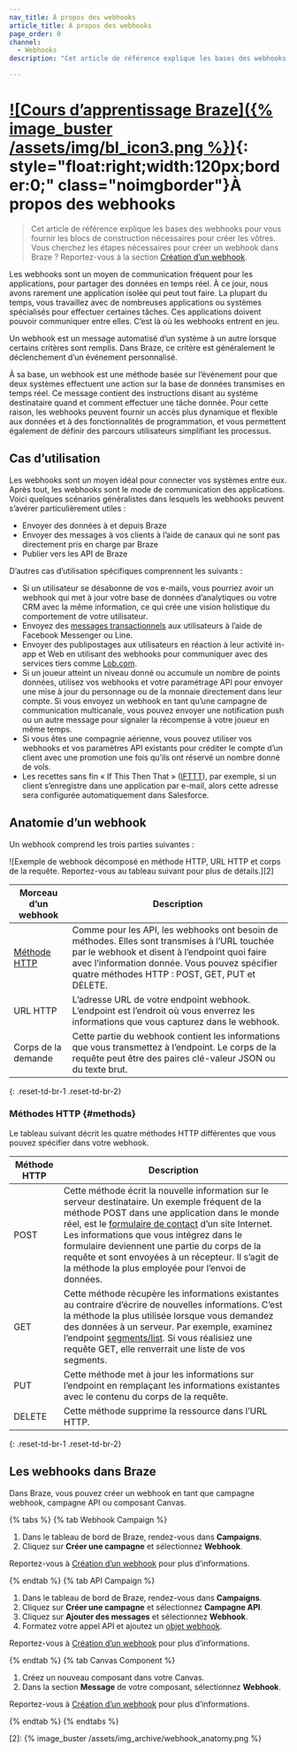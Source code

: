 ```yaml
---
nav_title: À propos des webhooks
article_title: À propos des webhooks
page_order: 0
channel:
  - Webhooks
description: "Cet article de référence explique les bases des webhooks."

---
```


# [![Cours d’apprentissage Braze]({% image_buster /assets/img/bl_icon3.png %})](https://learning.braze.com/understanding-webhooks){: style="float:right;width:120px;border:0;" class="noimgborder"}À propos des webhooks

> Cet article de référence explique les bases des webhooks pour vous fournir les blocs de construction nécessaires pour créer les vôtres. Vous cherchez les étapes nécessaires pour créer un webhook dans Braze ? Reportez-vous à la section [Création d’un webhook][1].

Les webhooks sont un moyen de communication fréquent pour les applications, pour partager des données en temps réel. À ce jour, nous avons rarement une application isolée qui peut tout faire. La plupart du temps, vous travaillez avec de nombreuses applications ou systèmes spécialisés pour effectuer certaines tâches. Ces applications doivent pouvoir communiquer entre elles. C’est là où les webhooks entrent en jeu.

Un webhook est un message automatisé d’un système à un autre lorsque certains critères sont remplis. Dans Braze, ce critère est généralement le déclenchement d’un événement personnalisé.

À sa base, un webhook est une méthode basée sur l’événement pour que deux systèmes effectuent une action sur la base de données transmises en temps réel. Ce message contient des instructions disant au système destinataire quand et comment effectuer une tâche donnée. Pour cette raison, les webhooks peuvent fournir un accès plus dynamique et flexible aux données et à des fonctionnalités de programmation, et vous permettent également de définir des parcours utilisateurs simplifiant les processus.

## Cas d’utilisation

Les webhooks sont un moyen idéal pour connecter vos systèmes entre eux. Après tout, les webhooks sont le mode de communication des applications. Voici quelques scénarios généralistes dans lesquels les webhooks peuvent s’avérer particulièrement utiles :

- Envoyer des données à et depuis Braze
- Envoyer des messages à vos clients à l’aide de canaux qui ne sont pas directement pris en charge par Braze
- Publier vers les API de Braze

D’autres cas d’utilisation spécifiques comprennent les suivants :

- Si un utilisateur se désabonne de vos e-mails, vous pourriez avoir un webhook qui met à jour votre base de données d’analytiques ou votre CRM avec la même information, ce qui crée une vision holistique du comportement de votre utilisateur.
- Envoyez des [messages transactionnels]({{site.baseurl}}/api/api_campaigns/transactional_api_campaign/) aux utilisateurs à l’aide de Facebook Messenger ou Line.
- Envoyer des publipostages aux utilisateurs en réaction à leur activité in-app et Web en utilisant des webhooks pour communiquer avec des services tiers comme [Lob.com]({{site.baseurl}}/partners/message_orchestration/additional_channels/direct_mail/lob/).
- Si un joueur atteint un niveau donné ou accumule un nombre de points données, utilisez vos webhooks et votre paramétrage API pour envoyer une mise à jour du personnage ou de la monnaie directement dans leur compte. Si vous envoyez un webhook en tant qu’une campagne de communication multicanale, vous pouvez envoyer une notification push ou un autre message pour signaler la récompense à votre joueur en même temps.
- Si vous êtes une compagnie aérienne, vous pouvez utiliser vos webhooks et vos paramètres API existants pour créditer le compte d’un client avec une promotion une fois qu’ils ont réservé un nombre donné de vols.
- Les recettes sans fin « If This Then That » ([IFTTT](https://ifttt.com/about)), par exemple, si un client s’enregistre dans une application par e-mail, alors cette adresse sera configurée automatiquement dans Salesforce.

## Anatomie d’un webhook

Un webhook comprend les trois parties suivantes :

![Exemple de webhook décomposé en méthode HTTP, URL HTTP et corps de la requête. Reportez-vous au tableau suivant pour plus de détails.][2]

| Morceau d’un webhook | Description |
| --- | --- |
| [Méthode HTTP](#methods) | Comme pour les API, les webhooks ont besoin de méthodes. Elles sont transmises à l’URL touchée par le webhook et disent à l’endpoint quoi faire avec l’information donnée. Vous pouvez spécifier quatre méthodes HTTP : POST, GET, PUT et DELETE. |
| URL HTTP | L’adresse URL de votre endpoint webhook. L’endpoint est l’endroit où vous enverrez les informations que vous capturez dans le webhook. |
| Corps de la demande | Cette partie du webhook contient les informations que vous transmettez à l’endpoint. Le corps de la requête peut être des paires clé-valeur JSON ou du texte brut. |
{: .reset-td-br-1 .reset-td-br-2}

### Méthodes HTTP {#methods}

Le tableau suivant décrit les quatre méthodes HTTP différentes que vous pouvez spécifier dans votre webhook.

| Méthode HTTP | Description |
| ----------- | ----------- |
| POST | Cette méthode écrit la nouvelle information sur le serveur destinataire. Un exemple fréquent de la méthode POST dans une application dans le monde réel, est le [formulaire de contact](https://www.braze.com/company/contact) d’un site Internet. Les informations que vous intégrez dans le formulaire deviennent une partie du corps de la requête et sont envoyées à un récepteur. Il s’agit de la méthode la plus employée pour l’envoi de données.
| GET | Cette méthode récupère les informations existantes au contraire d’écrire de nouvelles informations. C’est la méthode la plus utilisée lorsque vous demandez des données à un serveur. Par exemple, examinez l’endpoint [segments/list]({{site.baseurl}}/api/endpoints/export/segments/get_segment/). Si vous réalisiez une requête GET, elle renverrait une liste de vos segments.
| PUT | Cette méthode met à jour les informations sur l’endpoint en remplaçant les informations existantes avec le contenu du corps de la requête. 
| DELETE | Cette méthode supprime la ressource dans l’URL HTTP. 
{: .reset-td-br-1 .reset-td-br-2}

## Les webhooks dans Braze

Dans Braze, vous pouvez créer un webhook en tant que campagne webhook, campagne API ou composant Canvas.

{% tabs %}
{% tab Webhook Campaign %}

1. Dans le tableau de bord de Braze, rendez-vous dans **Campaigns**.
2. Cliquez sur **Créer une campagne** et sélectionnez **Webhook**.

Reportez-vous à [Création d’un webhook]({{site.baseurl}}/user_guide/message_building_by_channel/webhooks/creating_a_webhook/) pour plus d’informations.

{% endtab %}
{% tab API Campaign %}

1. Dans le tableau de bord de Braze, rendez-vous dans **Campaigns**.
2. Cliquez sur **Créer une campagne** et sélectionnez **Campagne API**.
3. Cliquez sur **Ajouter des messages** et sélectionnez **Webhook**.
4. Formatez votre appel API et ajoutez un [objet webhook]({{site.baseurl}}/api/objects_filters/messaging/webhook_object/).

Reportez-vous à [Création d’un webhook]({{site.baseurl}}/user_guide/message_building_by_channel/webhooks/creating_a_webhook/) pour plus d’informations.

{% endtab %}
{% tab Canvas Component %}

1. Créez un nouveau composant dans votre Canvas.
2. Dans la section **Message** de votre composant, sélectionnez **Webhook**.

Reportez-vous à [Création d’un webhook]({{site.baseurl}}/user_guide/message_building_by_channel/webhooks/creating_a_webhook/) pour plus d’informations.

{% endtab %}
{% endtabs %}


[1]: {{site.baseurl}}/user_guide/message_building_by_channel/webhooks/creating_a_webhook/
[2]: {% image_buster /assets/img_archive/webhook_anatomy.png %}
